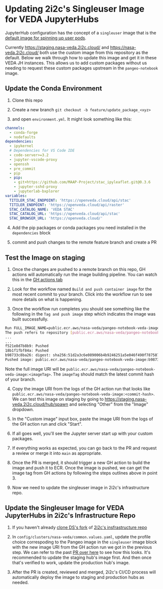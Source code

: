 
# Updating 2i2c's Singleuser Image for VEDA JupyterHubs

JupyterHub configuration has the concept of a `singleuser` image that is the 
[default image for spinning up user pods](https://z2jh.jupyter.org/en/stable/jupyterhub/customizing/user-environment.html#choose-and-use-an-existing-docker-image).

Currently https://staging.nasa-veda.2i2c.cloud/ and https://nasa-veda.2i2c.cloud/ both use the custom image from this repository as the default. 
Below we walk through how to update this image and get it in these VEDA JH instances. This allows us to add 
custom packages without us needing to request these custom packages upstream in the `pangeo-notebook` image.

## Update the Conda Environment

1. Clone this repo

2. Create a new branch `git checkout -b feature/update_package_<xyz>`

3. and open `environment.yml`. It might look something like this: 

```yaml
channels:
  - conda-forge
  - nodefaults
dependencies:
  - ipykernel
  # Dependencies for VS Code IDE
  - code-server>=3.2
  - jupyter-vscode-proxy
  - openssh
  - pre_commit
  - pip
  - pip:
    - git+https://github.com/MAAP-Project/stac_ipyleaflet.git@0.3.6
    - jupyter-sshd-proxy
    - jupyterlab-bxplorer
variables:
  TITILER_STAC_ENDPOINT: 'https://openveda.cloud/api/stac'
  TITILER_ENDPOINT: 'https://openveda.cloud/api/raster'
  STAC_CATALOG_NAME: 'VEDA STAC'
  STAC_CATALOG_URL: 'https://openveda.cloud/api/stac'
  STAC_BROWSER_URL: 'https://openveda.cloud/'
```

4. Add the pip packages or conda packages you need installed in the `dependencies` block

5. commit and push changes to the remote feature branch and create a PR

## Test the Image on staging

1. Once the changes are pushed to a remote branch on this repo, GH actions will automatically run the image building pipeline. You can watch this in the [GH actions tab](https://github.com/NASA-IMPACT/veda-jh-environments/actions)

2. Look for the workflow named `Build and push container image` for the most recent commit to your branch. Click into the workflow run to see more details on what is happening.

3. Once the workflow run completes you should see something like the following in the `Tag and push image` step which indicates the image was built successfully.

```bash
Run FULL_IMAGE_NAME=public.ecr.aws/nasa-veda/pangeo-notebook-veda-image
The push refers to repository [public.ecr.aws/nasa-veda/pangeo-notebook-veda-image]
...
...
f521e8d7b8b9: Pushed
18b1f1fbf84a: Pushed
b98733c8ba26: digest: sha256:51d2a3c6e089006b4b9246251a5e046f490f78758796f7bf4345d4777bef16f2 size: 4500
Pushed image: public.ecr.aws/nasa-veda/pangeo-notebook-veda-image:b98733c8ba26
```

Note the full image URI will be `public.ecr.aws/nasa-veda/pangeo-notebook-veda-image:<imageTag>`. The `imageTag` should match the latest commit hash of your branch.

4. Copy the image URI from the logs of the GH action run that looks like `public.ecr.aws/nasa-veda/pangeo-notebook-veda-image:<commit-hash>`. We can test this image on staging by going to https://staging.nasa-veda.2i2c.cloud/hub/spawn and selecting "Other" from the "Image" dropdown. 

5. In the "Custom image" input box, paste the image URI from the logs of the GH action run and click "Start".

6. If all goes well, you'll see the Jupyter server start up with your custom packages.

7. If everything works as expected, you can go back to the PR and request a review or merge it into `main` as appropriate.

8. Once the PR is merged, it should trigger a new GH action to build the image and push it to ECR. Once the image is pushed, we can get the image tag from GH actions by following the steps outlines above in point 3.

9. Now we need to update the singleuser image in 2i2c's infrastructure repo.

## Update the Singleuser Image for VEDA JupyterHubs in 2i2c's Infrastructure Repo

1. If you haven't already [clone DS's fork](https://github.com/developmentseed/infrastructure/) of [2i2c's insfrastructure repo](https://github.com/2i2c-org/infrastructure)

2. In `config/clusters/nasa-veda/common.values.yaml`, update the profile choice correspoding to the Pangeo image in the `singleuser` image block with the new image URI from the GH action run we got in the previous step. We can refer to the past [PR over here](https://github.com/2i2c-org/infrastructure/commit/1f39db71972fa420a24b8dc2dab0eec7d3e05d25) to see how this looks. It's recommended to update the staging hub's image first. And then once that's verified to work, update the production hub's image.

3. After the PR is created, reviewed and merged, 2i2c's CI/CD process will automatically deploy the image to staging and production hubs as needed.
